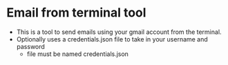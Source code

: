 # Email from terminal tool 
- This is a tool to send emails using your gmail account from the terminal.
- Optionally uses a credentials.json file to take in your username and password
    - file must be named credentials.json 

